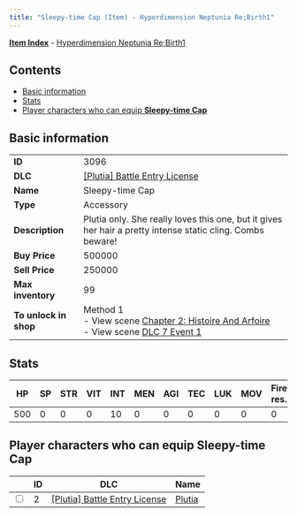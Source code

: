 ```yaml
---
title: "Sleepy-time Cap (Item) - Hyperdimension Neptunia Re;Birth1"
---
```


[**Item Index**](/neptunia/rb1/item/index.html) - [Hyperdimension Neptunia Re;Birth1](/neptunia/rb1)

## Contents

- [Basic information](#basic-information)
- [Stats](#stats)
- [Player characters who can equip **Sleepy-time Cap**](#player-characters-who-can-equip-sleepy-time-cap)

## Basic information

|   |   |
| -- | -- |
| **ID** | 3096 |
| **DLC** | [[Plutia] Battle Entry License](/neptunia/rb1/dlc/7-plutia.html) |
| **Name** | Sleepy-time Cap |
| **Type** | Accessory |
| **Description** | Plutia only. She really loves this one, but it gives her hair a pretty intense static cling. Combs beware! |
| **Buy Price** | 500000 |
| **Sell Price** | 250000 |
| **Max inventory** | 99 |
| **To unlock in shop** | Method 1<br />- View scene [Chapter 2: Histoire And Arfoire](/neptunia/rb1/scene/1-201-chapter-2-histoire-and-arfoire.html)<br />- View scene [DLC 7 Event 1](/neptunia/rb1/scene/7-5010-dlc-7-event-1.html) |


## Stats

| HP | SP | STR | VIT | INT | MEN | AGI | TEC | LUK | MOV | Fire res. | Ice res. | Wind res. | Lightning res. |
| -- | -- | --- | --- | --- | --- | --- | --- | --- | --- | --------- | -------- | --------- | -------------- |
| 500 | 0 | 0 | 0 | 10 | 0 | 0 | 0 | 0 | 0 | 0 | 0 | 0 | 0 |


## Player characters who can equip **Sleepy-time Cap**

|    | ID | DLC | Name |
| -- | -- | --- | ---- |
| <input type="checkbox" id="rb1-player-7-2" class="trackbox" /> | 2 | [[Plutia] Battle Entry License](/neptunia/rb1/dlc/7-plutia.html) | [Plutia](/neptunia/rb1/player/7-2-plutia.html) |
